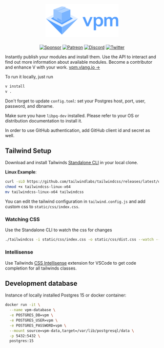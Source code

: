 <h1 align="center">
    <a href="https://vpm.vlang.io">
        <img width='240' alt='V Package Manager' src='.github/assets/vpm.svg'>
    </a>
</h1>

<div align="center">

<!-- [Getting started][GettingStarted] -->
<!-- &ensp;|&ensp; -->
<!-- [Documentation][Docs] -->
<!-- &ensp;|&ensp; -->
<!-- [Contribute][Contribute] -->

[![Sponsor][SponsorBadge]][SponsorUrl]
[![Patreon][PatreonBadge]][PatreonUrl]
[![Discord][DiscordBadge]][DiscordUrl]
[![Twitter][TwitterBadge]][TwitterUrl]
</div>

Instantly publish your modules and install them. Use the API to interact and find out more information about available modules. Become a contributor and enhance V with your work. [vpm.vlang.io →][vpm]

To run it locally, just run

```bash
v install
v .
```

Don't forget to update `config.toml`: set your Postgres host, port, user, password, and dbname.

Make sure you have `libpq-dev` installed. Please refer to your OS or distribution documentation to install it.

In order to use GitHub authentication, add GitHub client id and secret as well.

## Tailwind Setup
Download and install Tailwinds [Standalone CLI][tailwindCli] in your local clone.

**Linux Example**:
```bash
curl -sLO https://github.com/tailwindlabs/tailwindcss/releases/latest/download/tailwindcss-linux-x64
chmod +x tailwindcss-linux-x64
mv tailwindcss-linux-x64 tailwindcss
```
You can edit the tailwind configuration in `tailwind.config.js` and add custom css to `static/css/index.css`.

### Watching CSS
Use the Standalone CLI to watch the css for changes
```bash
./tailwindcss -i static/css/index.css -o static/css/dist.css --watch --minify
```

### Intellisense
Use Tailwinds [CSS Intellisense][tailwindExtension] extension for VSCode to get code completion for
all tailwinds classes.

## Development database

Instance of locally installed Postgres 15 or docker container:

```bash
docker run -it \
  --name vpm-database \
  -e POSTGRES_DB=vpm \
  -e POSTGRES_USER=vpm \
  -e POSTGRES_PASSWORD=vpm \
  --mount source=vpm-data,target=/var/lib/postgresql/data \
  -p 5432:5432 \
  postgres:15
```

<!-- Reference links -->
[vpm]: https://vpm.vlang.io
<!-- [GettingStarted]: https://vpm.vlang.io/docs/getting-started -->
<!-- [Docs]: https://vpm.vlang.io/docs -->
<!-- [Contribute]: .github/CONTRIBUTING.md -->
[tailwindCli]: https://tailwindcss.com/blog/standalone-cli
[tailwindExtension]: https://marketplace.visualstudio.com/items?itemName=bradlc.vscode-tailwindcss

<!-- Badges -->
[DiscordBadge]: https://img.shields.io/discord/592103645835821068?label=Discord&logo=discord&logoColor=white
[PatreonBadge]: https://img.shields.io/endpoint.svg?url=https%3A%2F%2Fshieldsio-patreon.vercel.app%2Fapi%3Fusername%3Dvlang%26type%3Dpatrons&style=flat
[SponsorBadge]: https://camo.githubusercontent.com/da8bc40db5ed31e4b12660245535b5db67aa03ce/68747470733a2f2f696d672e736869656c64732e696f2f7374617469632f76313f6c6162656c3d53706f6e736f72266d6573736167653d254532253944254134266c6f676f3d476974487562
[TwitterBadge]: https://img.shields.io/badge/follow-%40v_language-1DA1F2?logo=twitter&style=flat&logoColor=white&color=1da1f2

<!-- Socials -->
[DiscordUrl]: https://discord.gg/vlang
[PatreonUrl]: https://patreon.com/vlang
[SponsorUrl]: https://github.com/sponsors/medvednikov
[TwitterUrl]: https://twitter.com/v_language
